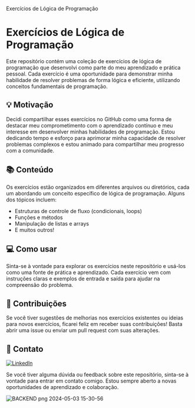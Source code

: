Exercícios de Lógica de Programação

# Exercícios de Lógica de Programação



Este repositório contém uma coleção de exercícios de lógica de programação que desenvolvi como parte do meu aprendizado e prática pessoal. Cada exercício é uma oportunidade para demonstrar minha habilidade de resolver problemas de forma lógica e eficiente, utilizando conceitos fundamentais de programação.

## 💡 Motivação
Decidi compartilhar esses exercícios no GitHub como uma forma de destacar meu comprometimento com o aprendizado contínuo e meu interesse em desenvolver minhas habilidades de programação. Estou dedicando tempo e esforço para aprimorar minha capacidade de resolver problemas complexos e estou animado para compartilhar meu progresso com a comunidade.

## 📚 Conteúdo
Os exercícios estão organizados em diferentes arquivos ou diretórios, cada um abordando um conceito específico de lógica de programação. Alguns dos tópicos incluem:

- Estruturas de controle de fluxo (condicionais, loops)
- Funções e métodos
- Manipulação de listas e arrays
- E muitos outros!

## 💻  Como usar
Sinta-se à vontade para explorar os exercícios neste repositório e usá-los como uma fonte de prática e aprendizado. Cada exercício vem com instruções claras e exemplos de entrada e saída para ajudar na compreensão do problema.

## 💎 Contribuições
Se você tiver sugestões de melhorias nos exercícios existentes ou ideias para novos exercícios, ficarei feliz em receber suas contribuições! Basta abrir uma issue ou enviar um pull request com suas alterações.

## 📲 Contato
[![LinkedIn](https://img.shields.io/badge/linkedin-%230077B5.svg?style=for-the-badge&logo=linkedin&logoColor=white)](www.linkedin.com/in/douglasgrund)

Se você tiver alguma dúvida ou feedback sobre este repositório, sinta-se à vontade para entrar em contato comigo. Estou sempre aberto a novas oportunidades de aprendizado e colaboração.

![BACKEND png 2024-05-03 15-30-56](https://github.com/Grund89/Algorithmic_Logic/assets/134496573/ed1a5df2-91db-4b18-b560-ec1eaa902b1f)
